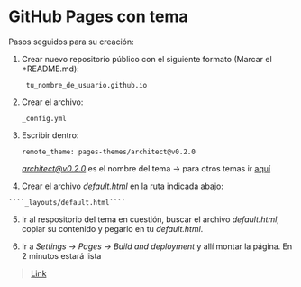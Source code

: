 # GitHub Pages con tema

Pasos seguidos para su creación:

  1. Crear nuevo repositorio público con el siguiente formato (Marcar el *README.md):
     
       ```` tu_nombre_de_usuario.github.io````
     
  2. Crear el archivo:
     
     ````_config.yml````
     
  3. Escribir dentro:

     ```` remote_theme: pages-themes/architect@v0.2.0 ````

     *architect@v0.2.0* es el nombre del tema -> para otros temas ir [aquí](https://pages.github.com/themes/)

  4. Crear el archivo *default.html* en la ruta indicada abajo:
  
    ````_layouts/default.html````
    
  5. Ir al respositorio del tema en cuestión, buscar el archivo *default.html*, copiar su contenido y pegarlo en tu *default.html*.

  6. Ir a *Settings* -> *Pages* -> *Build and deployment* y allí montar la página. En 2 minutos estará lista


>[Link](https://xemicris.github.io/)
